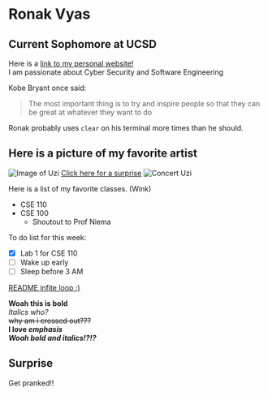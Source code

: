# Ronak Vyas
## Current Sophomore at UCSD
Here is a [link to my personal website!](http://ronakvyas.tk)  
I am passionate about Cyber Security and Software Engineering  
  
Kobe Bryant once said:
> The most important thing is to try and inspire people so that they can be great at whatever they want to do

Ronak probably uses `clear` on his terminal more times than he should.  

## Here is a picture of my favorite artist
![Image of Uzi](https://www.inquirer.com/resizer/3QWGIVH7J-4r1kGszJ1NdB4D9Z0=/1400x932/smart/arc-anglerfish-arc2-prod-pmn.s3.amazonaws.com/public/IFAKODEK3ZFD5D2SNZ2MOFLLZM.jpg)
[Click here for a surprise](#surprise)
![Concert Uzi](https://s.abcnews.com/images/US/lil-uzi-gty-er-190825_hpMain_4x3_992.jpg)


Here is a list of my favorite classes. (Wink)
- CSE 110
- CSE 100
  - Shoutout to Prof Niema


To do list for this week:
- [x]  Lab 1 for CSE 110
- [ ]  Wake up early
- [ ]  Sleep before 3 AM

[README infite loop :)](README.md)

**Woah this is bold**  
*Italics who?*  
~~why am i crossed out???~~  
**I love _emphasis_**  
***Woah bold and italics!?!?***  

## Surprise
Get pranked!!
